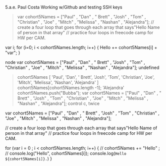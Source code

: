 5.a.e. Paul Costa
Working w/Github and testing SSH keys


> var cohort5Names = ["Paul" , "Dan" , " Brett" , "Josh" , "Tom" , "Christian" , "Joe" , "Mitch" , "Melissa" , "Nashan" , "Alejandra"];
// create a four loop that goes through each array that says"Hello Name of person in that array"
// practice four loops in freecode camp for HW per CAM.

var i;
for (i=0; i < cohort5Names.length; i++) {
    Hello += cohort5Names[i] + "var";
}

node
var cohort5Names = ["Paul" , "Dan" , " Brett" , "Josh" , "Tom" , "Christian" , "Joe" , "Mitch" , "Melissa" , "Nashan" , "Alejandra"];
undefined
> cohort5Names
[ 'Paul',
  'Dan',
  ' Brett',
  'Josh',
  'Tom',
  'Christian',
  'Joe',
  'Mitch',
  'Melissa',
  'Nashan',
  'Alejandra' ]
> cohort5Names[cohort5Names.length -1];
'Alejandra'
> cohort5Names.push("Bubba");
> var cohort5Names = ["Paul" , "Dan" , " Brett" , "Josh" , "Tom" , "Christian" , "Joe" , "Mitch" , "Melissa" , "Nashan" , "Alejandra"];
control c, twice

var cohort5Names = ["Paul" , "Dan" , " Brett" , "Josh" , "Tom" , "Christian" , "Joe" , "Mitch" , "Melissa" , "Nashan" , "Alejandra"];


// create a four loop that goes through each array that says"Hello Name of person in that array"
// practice four loops in freecode camp for HW per CAM.


for (var i = 0 ; i < cohort5Names.length; i++) {
//     cohort5Names += "Hello"  ;
// 	console.log("Hello", cohort5Names[i]);
	console.log(`Hello ${cohort5Names[i]}.`)
}